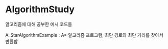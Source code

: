 # AlgorithmStudy
 알고리즘에 대해 공부한 예시 코드들
 
A_StarAlgorithmExample : A* 알고리즘 프로그램, 최단 경로와 최단 거리를 찾아서 반환함
